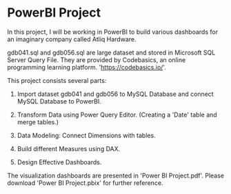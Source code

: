 # PowerBI Project

In this project, I will be working in PowerBI to build various dashboards for an imaginary company called Atliq Hardware.

gdb041.sql and gdb056.sql are large dataset and stored in Microsoft SQL Server Query File. They are provided by Codebasics, an online programming learning platform. 'https://codebasics.io/'.

This project consists several parts:

1. Import dataset gdb041 and gdb056 to MySQL Database and connect MySQL Database to PowerBI. 

2. Transform Data using Power Query Editor. (Creating a 'Date' table and merge tables.)

3. Data Modeling: Connect Dimensions with tables.

4. Build different Measures using DAX.

5. Design Effective Dashboards.

The visualization dashboards are presented in 'Power BI Project.pdf'. Please download 'Power BI Project.pbix' for further reference.
